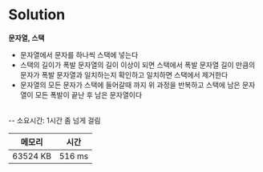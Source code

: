 # Solution

**문자열, 스택**
- 문자열에서 문자를 하나씩 스택에 넣는다
- 스택의 길이가 폭발 문자열의 길이 이상이 되면 스택에서 폭발 문자열 길이 만큼의 문자가 폭발 문자열과 일치하는지 확인하고 일치하면 스택에서 제거한다
- 문자열의 모든 문자가 스택에 들어갈때 까지 위 과정을 반복하고 스택에 남은 문자열이 모든 폭발이 끝난 후 남은 문자열이다

</br>
-- 소요시간: 1시간 좀 넘게 걸림

|메모리|시간|
|---|---|
|63524 KB|516 ms|
